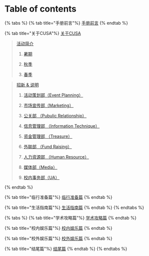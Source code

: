 # Table of contents

{% tabs %}
{% tab title="手册前言"%}
[手册前言](README.md)
{% endtab %}

{% tab title="关于CUSA"%}
[关于CUSA](about-cusa/README.md)

  > [活动简介](about-cusa/activity-info/README.md)
  >
  >  1. [暑期](about-cusa/activity-info/summer.md)
  >
  >  2. [秋季](about-cusa/activity-info/fall.md)
  >
  >  3. [春季](about-cusa/activity-info/spring.md)

  > [招新 & 说明](about-cusa/recruitment-info/README.md)
  >
  >  1. [活动策划部（Event Planning）](about-cusa/recruitment-info/ep.md)
  >
  >  2. [市场宣传部（Marketing）](about-cusa/recruitment-info/mkt.md)
  >
  >  3. [公关部 （Pubulic Relationship）](about-cusa/recruitment-info/pr.md)
  >
  >  4. [信息管理部 （Information Technique）](about-cusa/recruitment-info/it.md)
  >
  >  5. [资金管理部 （Treasure）](about-cusa/recruitment-info/tr.md)
  >
  >  6. [外联部 （Fund Raising）](about-cusa/recruitment-info/fr.md)
  >
  >  7. [人力资源部 （Human Resource）](about-cusa/recruitment-info/hr.md)
  >
  >  8. [媒体部（Media）](about-cusa/recruitment-info/media.md)
  >
  >  9. [校内事务部（UA）](about-cusa/recruitment-info/ua.md)

{% endtab %}

{% tab title="临行准备篇"%}
[临行准备篇](before-coming.md)
{% endtab %}

{% tab title="生活指南篇"%}
[生活指南篇](daily-guide.md)
{% endtab %}
{% endtabs %}

{% tabs %}
{% tab title="学术攻略篇"%}
[学术攻略篇](study-guide.md)
{% endtab %}

{% tab title="校内娱乐篇"%}
[校内娱乐篇](on-campus-guide.md)
{% endtab %}

{% tab title="校外娱乐篇"%}
[校外娱乐篇](off-campus-guide.md)
{% endtab %}

{% tab title="结尾篇"%}
[结尾篇](final.md)
{% endtab %}
{% endtabs %}
